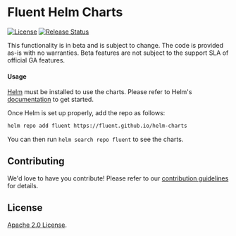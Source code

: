 # Fluent Helm Charts

[![License](https://img.shields.io/badge/License-Apache%202.0-blue.svg)](https://opensource.org/licenses/Apache-2.0)
[![Release Status](https://github.com/fluent/helm-charts/workflows/Release%20Charts/badge.svg?branch=main)](https://github.com/fluent/helm-charts/actions)

This functionality is in beta and is subject to change. The code is provided as-is with no warranties. Beta features are not subject to the support SLA of official GA features.

#### Usage

[Helm](https://helm.sh) must be installed to use the charts.
Please refer to Helm's [documentation](https://helm.sh/docs/) to get started.

Once Helm is set up properly, add the repo as follows:

```sh
helm repo add fluent https://fluent.github.io/helm-charts
```

You can then run `helm search repo fluent` to see the charts.

## Contributing

We'd love to have you contribute! Please refer to our [contribution guidelines](CONTRIBUTING.md) for details.

## License

[Apache 2.0 License](./LICENSE).

